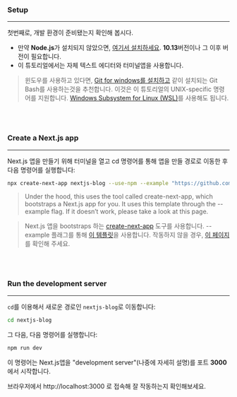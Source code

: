 ### Setup

---

첫번째로, 개발 환경이 준비됐는지 확인해 봅시다.

- 만약 **Node.js**가 설치되지 않았으면, [여기서 설치하세요](https://nodejs.org/en/). **10.13**버전이나 그 이후 버전이 필요합니다.
- 이 튜토리얼에서는 자체 텍스트 에디터와 터미널앱을 사용합니다.

> 윈도우를 사용하고 있다면, [Git for windows를 설치하고](https://gitforwindows.org/) 같이 설치되는 Git Bash를 사용하는것을 추천합니다. 이것은 이 튜토리얼의 UNIX-specific 명령어를 지원합니다. [Windows Subsystem for Linux (WSL)](https://docs.microsoft.com/en-us/windows/wsl/install-win10)를 사용해도 됩니다.

<br/><br/>

### Create a Next.js app

---

Next.js 앱을 만들기 위해 터미널을 열고 cd 명령어를 통해 앱을 만들 경로로 이동한 후 다음 명령어를 실행합니다:

```bash
npx create-next-app nextjs-blog --use-npm --example "https://github.com/vercel/next-learn-starter/tree/master/learn-starter"
```

> Under the hood, this uses the tool called create-next-app, which bootstraps a Next.js app for you. It uses this template through the --example flag.
> If it doesn’t work, please take a look at this page.

> Next.js 앱을 bootstraps 하는 [create-next-app](https://nextjs.org/docs/api-reference/create-next-app) 도구를 사용합니다. --example 플래그를 통해 [이 템플릿](https://github.com/vercel/next-learn-starter/tree/master/learn-starter)을 사용합니다.
> 작동하지 않을 경우, [이 페이지](https://github.com/vercel/next-learn-starter/blob/master/errors/install.md)를 확인해 주세요.

<br/><br/>

### Run the development server

---

`cd`를 이용해서 새로운 경로인 `nextjs-blog`로 이동합니다:

```bash
cd nextjs-blog
```

그 다음, 다음 명령어를 실행합니다:

```bash
npm run dev
```

이 명령어는 Next.js앱을 "development server"(나중에 자세히 설명)를 포트 **3000**에서 시작합니다.

브라우저에서 http://localhost:3000 로 접속해 잘 작동하는지 확인해보세요.
